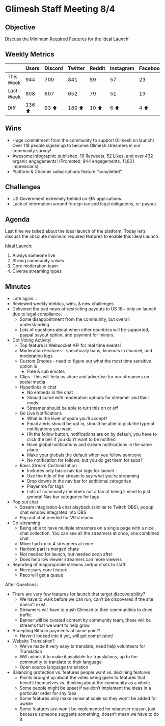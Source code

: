 

# Glimesh Staff Meeting 8/4

## Objective
Discuss the Minimum Required Features for the Ideal Launch!

## Weekly Metrics
|           | Users  | Discord | Twitter | Reddit | Instagram | Facebook |
|-----------|--------|---------|---------|--------|-----------|----------|
| This Week | 944    | 700     | 841     | 89     | 57        | 23       |
| Last Week | 808    | 607     | 652     | 79     | 51        | 19       |
| Diff      | 136 ⬆  | 93 ⬆    | 189 ⬆   | 10 ⬆   | 6 ⬆       | 4 ⬆      |

## Wins
-   Huge commitment from the community to support Glimesh on launch! Over 118 people signed up to become Glimesh streamers in our community survey!
-   Awesome infographic published, 19 Retweets, 52 Likes, and over 432 organic engagements! (Promoted: 844 engagements, 11,801 impressions)
-   Platform & Channel subscriptions feature “completed”
  
## Challenges
-   US Government extremely behind on EIN applications.
-   Lack of information around foreign tax and legal obligations, re: payout
  
## Agenda
Last time we talked about the ideal launch of the platform. Today let’s discuss the absolute minimum required features to enable this Ideal Launch.
  
  
Ideal Launch:
1.  Always someone live
2.  Strong community values
3.  Core moderation team
4.  Diverse streaming types
  
## Minutes
  
-   Late again…
-   Reviewed weekly metrics, wins, & new challenges
-   Delivered the bad news of restricting payouts to US 18+ only on launch due to legal compliance.
    -   Some disappointment from the community, but overall understanding
    -   Lots of questions about when other countries will be supported, paypal payout option, and payment for minors.
-   Dot Voting Activity!
    -   Top feature is Websocket API for real time events!
    -   Moderation Features - specifically bans, timeouts in channel, and moderation logs
    -   Custom Emotes - need to figure out what the most time sensitive option is
        -   Free & sub emotes
    -   Clips - this will help us share and advertise for our streamers on social media
    -   Hyperlinks in chat
        -   No embeds in the chat
        -   Should come with moderation options for streamer and their mods.
        -   Streamer should be able to turn this on or off
    -   Go Live Notifications
        -   What is the level of spam you’ll accept?
        -   Email alerts should be opt in, should be able to pick the type of notifications you want
        -   Hit the follow button, notifications are on by default, you have to click the bell if you don’t want to be notified
        -   Have global notifications and stream notifications in the same place
        -   Make your globals the default when you follow someone
        -   No notification for follows, but you do get them for subs?
    -   Basic Stream Customization
        -   Includes only basic nav bar tags for launch
        -   Use the title of the stream to say what you’re streaming
        -   Drop downs in the nav bar for additional categories
        -   Player.me for tags
        -   Lots of community members not a fan of being limited to just general Nav bar categories for tags
-   Pop out chat
    -   Stream integration & chat playback (similar to Twitch OBS), popup chat window integrated into OBS
    -   Pop out chat needed for VR streams
-   Co-streaming
    -   Being able to have multiple streamers on a single page with a nice chat collection. You can see all the streamers at once, one combined chat.
    -   Mixer had up to 4 streamers at once
    -   Hardest part is merged chats
    -   Not needed for launch, but needed soon after
    -   Does help low viewer streamers can more viewers
-   Reporting of inappropriate streams and/or chats to staff
    -   Necessary core feature
    -   Paco will get a queue
  
  
After Questions:
-   There are very few features for launch that target discoverability?
    -   We have to walk before we can run, can’t be discovered if the site doesn’t exist
    -   Streamers will have to push Glimesh to their communities to drive traffic
    -   Banner will be curated content by community team, these will be streams that we want to help grow
-   Accepting Bitcoin payments at some point?
    -   Haven’t looked into it yet, will get complicated
-   Website Translation?
    -   We’ve made it very easy to translate, need help volunteers for Translation
    -   Will unlock it to make it available for translations, up to the community to translate to their language
    -   Open source language translation
-   Balancing protection vs. features people want vs. declining features
    -   Points brought up about the votes being given to features that benefit themselves vs. thinking about the community as a whole
    -   Some people might be upset if we don’t implement the ideas in a particular order for any idea
    -   Some features only make sense at scale so they won’t be added for awhile
    -   Some features just won’t be implemented for whatever reason, just because someone suggests something, doesn’t mean we have to do it.
